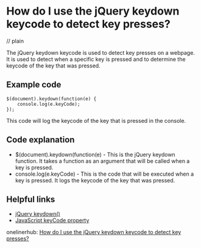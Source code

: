 # How do I use the jQuery keydown keycode to detect key presses?
// plain

The jQuery keydown keycode is used to detect key presses on a webpage. It is used to detect when a specific key is pressed and to determine the keycode of the key that was pressed.

## Example code

```
$(document).keydown(function(e) {
    console.log(e.keyCode);
});
```

This code will log the keycode of the key that is pressed in the console.

## Code explanation

- $(document).keydown(function(e) - This is the jQuery keydown function. It takes a function as an argument that will be called when a key is pressed.
- console.log(e.keyCode) - This is the code that will be executed when a key is pressed. It logs the keycode of the key that was pressed.

## Helpful links
- [jQuery keydown()](https://api.jquery.com/keydown/)
- [JavaScript keyCode property](https://www.w3schools.com/jsref/event_key_keycode.asp)

onelinerhub: [How do I use the jQuery keydown keycode to detect key presses?](https://onelinerhub.com/jquery/how-do-i-use-the-jquery-keydown-keycode-to-detect-key-presses)